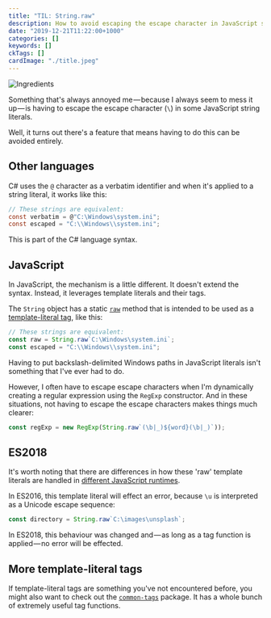 ```yaml
---
title: "TIL: String.raw"
description: How to avoid escaping the escape character in JavaScript string literals
date: "2019-12-21T11:22:00+1000"
categories: []
keywords: []
ckTags: []
cardImage: "./title.jpeg"
---
```


![Ingredients](title.jpeg "Photo by Icons8 Team on Unsplash")

Something that's always annoyed me — because I always seem to mess it up — is having to escape the escape character (`\`) in some JavaScript string literals.

Well, it turns out there's a feature that means having to do this can be avoided entirely.

## Other languages

C# uses the `@` character as a verbatim identifier and when it's applied to a string literal, it works like this:

```csharp
// These strings are equivalent:
const verbatim = @"C:\Windows\system.ini";
const escaped = "C:\\Windows\\system.ini";
```

This is part of the C# language syntax.

## JavaScript

In JavaScript, the mechanism is a little different. It doesn't extend the syntax. Instead, it leverages template literals and their tags.

The `String` object has a static [`raw`](https://developer.mozilla.org/en-US/docs/Web/JavaScript/Reference/Global_Objects/String/raw) method that is intended to be used as a [template-literal tag](https://developer.mozilla.org/en-US/docs/Web/JavaScript/Reference/Template_literals#Tagged_templates), like this:

```js
// These strings are equivalent:
const raw = String.raw`C:\Windows\system.ini`;
const escaped = "C:\\Windows\\system.ini";
```

Having to put backslash-delimited Windows paths in JavaScript literals isn't something that I've ever had to do.

However, I often have to escape escape characters when I'm dynamically creating a regular expression using the `RegExp` constructor. And in these situations, not having to escape the escape characters makes things much clearer:

```js
const regExp = new RegExp(String.raw`(\b|_)${word}(\b|_)`));
```

## ES2018

It's worth noting that there are differences in how these 'raw' template literals are handled in [different JavaScript runtimes](https://developer.mozilla.org/en-US/docs/Web/JavaScript/Reference/Template_literals#Tagged_templates_and_escape_sequences).

In ES2016, this template literal will effect an error, because `\u` is interpreted as a Unicode escape sequence:

```js
const directory = String.raw`C:\images\unsplash`;
```

In ES2018, this behaviour was changed and — as long as a tag function is applied — no error will be effected.

## More template-literal tags

If template-literal tags are something you've not encountered before, you might also want to check out the [`common-tags`](https://github.com/declandewet/common-tags) package. It has a whole bunch of extremely useful tag functions.
